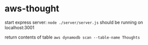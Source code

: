 # aws-thought

start express server:
`node ./server/server.js`
should be running on localhost:3001



return contents of table
`aws dynamodb scan --table-name Thoughts`